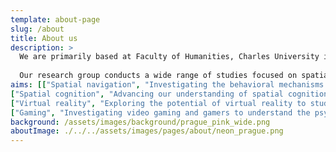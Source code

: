```yaml
---
template: about-page
slug: /about
title: About us
description: >
  We are primarily based at Faculty of Humanities, Charles University in Prague, but we collaborate with students and researchers from other faculties and universities in Prague. Lab is push forward by a team of young students from the field of theoretical psychology, but we dabble in neuroscience, and computer science and we are are committed to advancing our understanding of how humans interact with virtual environments, and how we can use this knowledge to improve real-world outcomes.
  
  Our research group conducts a wide range of studies focused on spatial navigation and cognition, gaming and virtual reality. Some of our current research projects can be found on this website, but do contact us if you want to learn more.
aims: [["Spatial navigation", "Investigating the behavioral mechanisms and correlates of spatial navigation and transfer of knowledge between virtual and real worlds"], 
["Spatial cognition", "Advancing our understanding of spatial cognition and developing solutions for enhancing spatial learning and performance."],
["Virtual reality", "Exploring the potential of virtual reality to study psychological processes, primarily human cognition, but also emotions and well-being as well as psychopatology"],
["Gaming", "Investigating video gaming and gamers to understand the psychological mechanisms underlying the experience of playing video games and the effects of video games on players"]]
background: /assets/images/background/prague_pink_wide.png
aboutImage: ./../../assets/images/pages/about/neon_prague.png
---
```

